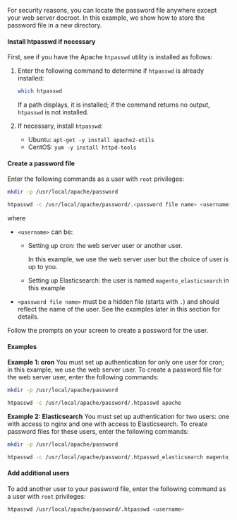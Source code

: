 For security reasons, you can locate the password file anywhere except your web server docroot. In this example, we show how to store the password file in a new directory.

#### Install htpasswd if necessary

First, see if you have the Apache `htpasswd` utility is installed as follows:

1. Enter the following command to determine if `htpasswd` is already installed:

   ```bash
   which htpasswd
    ```

   If a path displays, it is installed; if the command returns no output, `htpasswd` is not installed.

2. If necessary, install `htpasswd`:

   *  Ubuntu: `apt-get -y install apache2-utils`
   *  CentOS: `yum -y install httpd-tools`

#### Create a password file

Enter the following commands as a user with `root` privileges:

```bash
mkdir -p /usr/local/apache/password
```

```bash
htpasswd -c /usr/local/apache/password/.<password file name> <username>
```

where

*  `<username>` can be:

   *  Setting up cron: the web server user or another user.

      In this example, we use the web server user but the choice of user is up to you.

   *  Setting up Elasticsearch: the user is named `magento_elasticsearch` in this example

*  `<password file name>` must be a hidden file (starts with `.`) and should reflect the name of the user. See the examples later in this section for details.

Follow the prompts on your screen to create a password for the user.

#### Examples

**Example 1: cron**
You must set up authentication for only one user for cron; in this example, we use the web server user. To create a password file for the web server user, enter the following commands:

```bash
mkdir -p /usr/local/apache/password
```

```bash
htpasswd -c /usr/local/apache/password/.htpasswd apache
```

**Example 2: Elasticsearch**
You must set up authentication for two users: one with access to nginx and one with access to Elasticsearch. To create password files for these users, enter the following commands:

```bash
mkdir -p /usr/local/apache/password
```

```bash
htpasswd -c /usr/local/apache/password/.htpasswd_elasticsearch magento_elasticsearch
```

#### Add additional users

To add another user to your password file, enter the following command as a user with `root` privileges:

```bash
htpasswd /usr/local/apache/password/.htpasswd <username>
```
